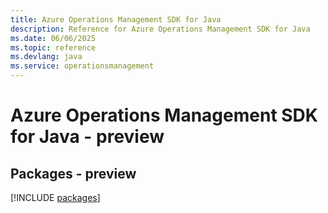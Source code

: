 ```yaml
---
title: Azure Operations Management SDK for Java
description: Reference for Azure Operations Management SDK for Java
ms.date: 06/06/2025
ms.topic: reference
ms.devlang: java
ms.service: operationsmanagement
---
```

# Azure Operations Management SDK for Java - preview
## Packages - preview
[!INCLUDE [packages](operations-management-index.md)]